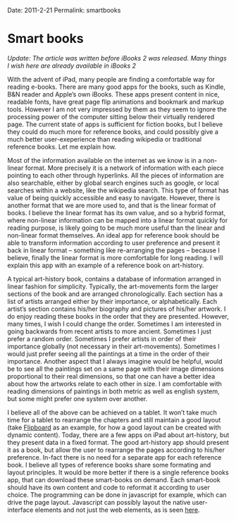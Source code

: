 Date: 2011-2-21
Permalink: smartbooks

# Smart books

_Update: The article was written before iBooks 2 was released. Many things I wish here are already available in iBooks 2_

With the advent of iPad, many people are finding a comfortable way for reading e-books. There are many good apps for the books, such as Kindle, B&N reader and Apple’s own iBooks. These apps present content in nice, readable fonts, have great page flip animations and bookmark and markup tools. However I am not very impressed by them as they seem to ignore the processing power of the computer sitting below their virtually rendered page. The current state of apps is sufficient for fiction books, but I believe they could do much more for reference books, and could possibly give a much better user-exeperience than reading wikipedia or traditional reference books. Let me explain how.

Most of the information available on the internet as we know is in a non-linear format. More precisely it is a network of information with each piece pointing to each other through hyperlinks. All the pieces of information are also searchable, either by global search engines such as google, or local searches within a website, like the wikipedia search. This type of format has value of being quickly accessible and easy to navigate. However, there is another format that we are more used to, and that is the linear format of books. I believe the linear format has its own value, and so a hybrid format, where non-linear information can be mapped into a linear format quickly for reading purpose, is likely going to be much more useful than the linear and non-linear format themselves. An ideal app for reference book should be able to transform information according to user preference and present it back in linear format – something like re-arranging the pages – because I believe, finally the linear format is more comfortable for long reading. I will explain this app with an example of a reference book on art-history.

A typical art-history book, contains a database of information arranged in linear fashion for simplicity. Typically, the art-movements form the larger sections of the book and are arranged chronologically. Each section has a list of artists arranged either by their importance, or alphabetically. Each artist’s section contains his/her biography and pictures of his/her artwork. I do enjoy reading these books in the order that they are presented. However, many times, I wish I could change the order. Sometimes I am interested in going backwards from recent artists to more ancient. Sometimes I just prefer a random order. Sometimes I prefer artists in order of their importance globally (not necessary in their art-movements). Sometimes I would just prefer seeing all the paintings at a time in the order of their importance. Another aspect that I always imagine would be helpful, would be to see all the paintings set on a same page with their image dimensions proportional to their real dimensions, so that one can have a better idea about how the artworks relate to each other in size. I am comfortable with reading dimensions of paintings in both metric as well as english system, but some might prefer one system over another.

I believe all of the above can be achieved on a tablet. It won’t take much time for a tablet to rearrange the chapters and still maintain a good layout (take [Flipboard](http://www.flipboard.com) as an example, for how a good layout can be created with dynamic content). Today, there are a few apps on iPad about art-history, but they present data in a fixed format. The good art-history app should present it as a book, but allow the user to rearrange the pages according to his/her preference. In-fact there is no need for a separate app for each reference book. I believe all types of reference books share some formating and layout principles. It would be more better if there is a single reference books app, that can download these smart-books on demand. Each smart-book should have its own content and code to reformat it according to user choice. The programming can be done in javascript for example, which can drive the page layout. Javascript can possibly layout the native user-interface elements and not just the web elements, as is seen [here](http://will.thimbleby.net/scripting-with-javascript-in-cocoa/).
